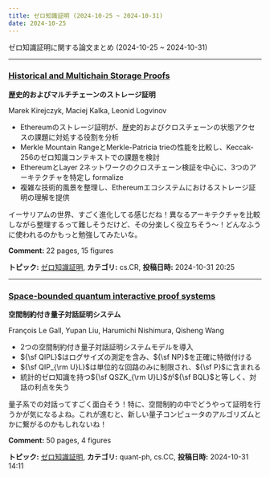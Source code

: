 ```yaml
---
title: ゼロ知識証明 (2024-10-25 ~ 2024-10-31)
date: 2024-10-25
---
```


ゼロ知識証明に関する論文まとめ (2024-10-25 ~ 2024-10-31)


- - -

### [Historical and Multichain Storage Proofs](http://arxiv.org/abs/2411.00193)

**歴史的およびマルチチェーンのストレージ証明**

Marek Kirejczyk, Maciej Kalka, Leonid Logvinov

- Ethereumのストレージ証明が、歴史的およびクロスチェーンの状態アクセスの課題に対処する役割を分析
- Merkle Mountain RangeとMerkle-Patricia trieの性能を比較し、Keccak-256のゼロ知識コンテキストでの課題を検討
- EthereumとLayer 2ネットワークのクロスチェーン検証を中心に、3つのアーキテクチャを特定し formalize
- 複雑な技術的風景を整理し、Ethereumエコシステムにおけるストレージ証明の理解を提供

イーサリアムの世界、すごく進化してる感じだね！異なるアーキテクチャを比較しながら整理するって難しそうだけど、その分楽しく役立ちそう～！どんなふうに使われるのかもっと勉強してみたいな。

**Comment:** 22 pages, 15 figures

**トピック:** [ゼロ知識証明](../../zkp), **カテゴリ:** cs.CR, **投稿日時:** 2024-10-31 20:25


- - -

### [Space-bounded quantum interactive proof systems](http://arxiv.org/abs/2410.23958)

**空間制約付き量子対話証明システム**

François Le Gall, Yupan Liu, Harumichi Nishimura, Qisheng Wang

- 2つの空間制約付き量子対話証明システムモデルを導入
- ${\sf QIPL}$はログサイズの測定を含み、${\sf NP}$を正確に特徴付ける
- ${\sf QIP_{\rm U}L}$は単位的な回路のみに制限され、${\sf P}$に含まれる
- 統計的ゼロ知識を持つ${\sf QSZK_{\rm U}L}$が${\sf BQL}$と等しく、対話の利点を失う

量子系での対話ってすごく面白そう！特に、空間制約の中でどうやって証明を行うかが気になるよね。これが進むと、新しい量子コンピュータのアルゴリズムとかに繋がるのかもしれないね！

**Comment:** 50 pages, 4 figures

**トピック:** [ゼロ知識証明](../../zkp), **カテゴリ:** quant-ph, cs.CC, **投稿日時:** 2024-10-31 14:11
